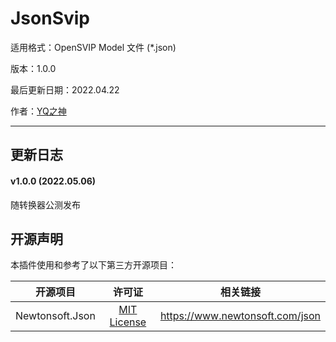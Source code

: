 # JsonSvip

适用格式：OpenSVIP Model 文件 (*.json)

版本：1.0.0

最后更新日期：2022.04.22

作者：[YQ之神](https://space.bilibili.com/102844209)

-----

## 更新日志

#### v1.0.0 (2022.05.06)

随转换器公测发布

## 开源声明

本插件使用和参考了以下第三方开源项目：

|    开源项目     |                    许可证                     |            相关链接             |
| :-------------: | :-------------------------------------------: | :-----------------------------: |
| Newtonsoft.Json | [MIT License](https://licenses.nuget.org/MIT) | https://www.newtonsoft.com/json |

